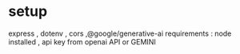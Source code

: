 # setup

express , dotenv , cors ,@google/generative-ai
requirements : node installed , api key from openai API or GEMINI
